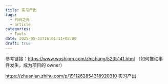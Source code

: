```yaml
---
title: 实习产出
tags:
  - 代码之外
  - article
categories:
  - Tools
date: 2025-05-31T16:01:11+08:00
draft: true
---
```

参考链接：https://www.woshipm.com/zhichang/5235141.html （如何推动事件发生，成为项目的 owner）

https://zhuanlan.zhihu.com/p/1911262854318920310 实习产出